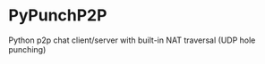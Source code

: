 PyPunchP2P
==========

Python p2p chat client/server with built-in NAT traversal (UDP hole punching)
